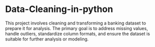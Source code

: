 # Data-Cleaning-in-python
This project involves cleaning and transforming a banking dataset to prepare it for analysis. The primary goal is to address missing values, handle outliers, standardize column formats, and ensure the dataset is suitable for further analysis or modeling.
